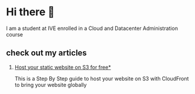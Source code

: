 # Hi there 👋

I am a student at IVE enrolled in a Cloud and Datacenter Administration course

## check out my articles

1. <a href="[articles/1.using-s3-cf-static-site](https://github.karlcch.com/articles/1.using-s3-cf-static-site)">Host your static website on S3 for free\*</a>

   This is a Step By Step guide to host your website on S3 with CloudFront to bring your website globally  
